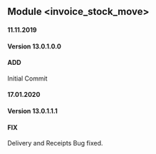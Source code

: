 ## Module <invoice_stock_move>

#### 11.11.2019
#### Version 13.0.1.0.0
#### ADD

Initial Commit

#### 17.01.2020
#### Version 13.0.1.1.1
#### FIX

Delivery and Receipts Bug fixed.
